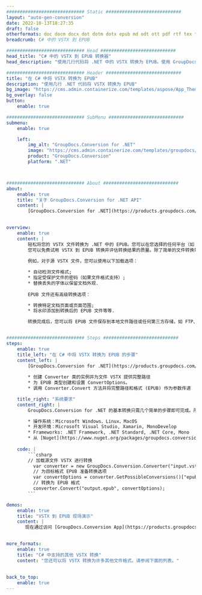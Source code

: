 ```yaml
---
############################# Static ############################
layout: "auto-gen-conversion"
date: 2022-10-13T18:27:35
draft: false
otherformats: doc docm docx dot dotm dotx epub md odt ott pdf rtf tex txt vdx vsdm vsdx vssm vssx vstm vstx vsx vtx xps
breadcrumb: C# 中的 VSTX 到 EPUB

############################# Head ############################
head_title: "C# 中的 VSTX 到 EPUB 转换器"
head_description: "使用几行代码将 .NET 中的 VSTX 转换为 EPUB。使用 GroupDocs 文档转换 API 转换 160 多种文件格式。"

############################# Header ############################
title: "在 C# 中将 VSTX 转换为 EPUB"
description: "使用几行 .NET 代码将 VSTX 转换为 EPUB"
bg_image: "https://cms.admin.containerize.com/templates/aspose/App_Themes/V3/images/bg/header1.png"
bg_overlay: false
button:
    enable: true

############################# SubMenu ############################
submenu:
    enable: true

    left:
        img_alt: "GroupDocs.Conversion for .NET"
        image: "https://cms.admin.containerize.com/templates/groupdocs/images/product-logos/90x90-noborder/groupdocs-conversion-net.png"
        product: "GroupDocs.Conversion"
        platform: ".NET"



############################# About ############################
about:
    enable: true
    title: "关于 GroupDocs.Conversion for .NET API"
    content: |
        [GroupDocs.Conversion for .NET](https://products.groupdocs.com/conversion/net/)可用于转换Microsoft Word、Excel、PowerPoint、PDF、Visio等格式。 GroupDocs.Conversion 是一个独立的 API，适用于需要高性能的后端和内部系统。它不依赖于任何软件，例如 Microsoft 或 Open Office。
    

overview:
    enable: true
    content: |
        轻松将您的 VSTX 文件转换为 .NET 中的 EPUB。您可以在您选择的任何平台（如 Windows、Linux、macOS）中仅使用几行 C# 代码行。
        您可以免费试用 VSTX 到 EPUB 转换并评估转换结果的质量。除了简单的文件转换场景，您还可以尝试更高级的选项来加载源 VSTX 文件和保存输出 EPUB 结果。 
        
        例如，对于源 VSTX 文件，您可以使用以下加载选项：

        * 自动检测文件格式;
        * 指定受保护文件的密码（如果文件格式支持）;
        * 替换丢失的字体以保留文档外观.
        
        EPUB 文件还有高级转换选项：

        * 转换特定文档页面或页面范围;
        * 将水印添加到转换后的 EPUB 文件等等.

        转换完成后，您可以将 EPUB 文件保存到本地文件路径或任何第三方存储，如 FTP、Amazon S3、Google Drive、Dropbox 等。请注意 - 将 VSTX 转换为 EPUB 无需安装任何额外的软件 - 如 MS Office、Open Office、Adobe Acrobat Reader 等。


############################# Steps ############################
steps:
    enable: true
    title_left: "在 C# 中将 VSTX 转换为 EPUB 的步骤"
    content_left: |
        [GroupDocs.Conversion for .NET](https://products.groupdocs.com/conversion/net/) 使开发人员只需几行代码即可轻松地将 VSTX 文件转换为 EPUB。
        
        * 创建 Converter 类的实例并为文件 VSTX 提供完整路径
        * 为 EPUB 类型创建和设置 ConvertOptions。
        * 调用 Converter.Convert 方法并将完整路径和格式 (EPUB) 作为参数传递

    title_right: "系统要求"
    content_right: |
        GroupDocs.Conversion for .NET 的基本转换只需几个简单的步骤即可完成。所有主要平台和操作系统都支持我们的 API。在执行以下代码之前，请确保您的系统上安装了以下先决条件。

        * 操作系统：Microsoft Windows、Linux、MacOS
        * 开发环境：Microsoft Visual Studio, Xamarin, MonoDevelop
        * Frameworks: .NET Framework, .NET Standard, .NET Core, Mono
        * 从 [Nuget](https://www.nuget.org/packages/groupdocs.conversion) 获取最新的 GroupDocs.Conversion for .NET
         
    code: |
        ```csharp    
        // 加载源文件 VSTX 进行转换
          var converter = new GroupDocs.Conversion.Converter("input.vstx");
          // 为目标格式 EPUB 准备转换选项
          var convertOptions = converter.GetPossibleConversions()["epub"].ConvertOptions;
          // 转换为 EPUB 格式
          converter.Convert("output.epub", convertOptions);
        ```

demos:
    enable: true
    title: "VSTX 到 EPUB 现场演示"
    content: |
       现在通过访问 [GroupDocs.Conversion App](https://products.groupdocs.app/conversion/family) 网站将 VSTX 转换为 EPUB。在线演示具有以下优点
          

more_formats:
    enable: true
    title: "C# 中支持的其他 VSTX 转换"
    content: "您还可以将 VSTX 转换为许多其他文件格式。请参阅下面的列表。"
       
       
back_to_top:
    enable: true
---
```

